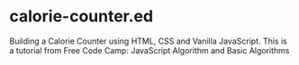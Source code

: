 # calorie-counter.ed
Building a Calorie Counter  using HTML, CSS and Vanilla JavaScript. This is a tutorial from Free Code Camp: JavaScript Algorithm and Basic Algorithms
